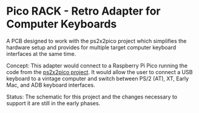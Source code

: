 # Pico RACK - Retro Adapter for Computer Keyboards
A PCB designed to work with the ps2x2pico project which simplifies the hardware setup and provides for multiple target computer keyboard interfaces at the same time.

Concept: This adapter would connect to a Raspberry Pi Pico running the code from the [ps2x2pico project](https://github.com/No0ne/ps2x2pico). It would allow the user to connect a USB keyboard to a vintage computer and switch between PS/2 (AT), XT, Early Mac, and ADB keyboard interfaces.

Status: The schematic for this project and the changes necessary to support it are still in the early phases.
